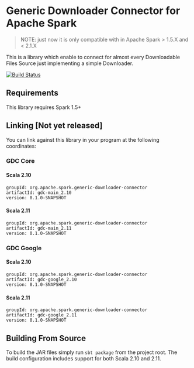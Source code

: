 # Generic Downloader Connector for Apache Spark

> NOTE: just now it is only compatible with in Apache Spark > 1.5.X and < 2.1.X

This is a library which enable to connect for almost every Downloadable Files Source just implementing a simple Downloader.

[![Build Status](https://travis-ci.org/databricks/spark-csv.svg?branch=master)](https://travis-ci.org/alvsanand/spark-generic-downloader-connector.svg?branch=master)

## Requirements

This library requires Spark 1.5+

## Linking [Not yet released]
You can link against this library in your program at the following coordinates:

### GDC Core

#### Scala 2.10
```
groupId: org.apache.spark.generic-downloader-connector
artifactId: gdc-main_2.10
version: 0.1.0-SNAPSHOT
```
#### Scala 2.11
```
groupId: org.apache.spark.generic-downloader-connector
artifactId: gdc-main_2.11
version: 0.1.0-SNAPSHOT
```

### GDC Google

#### Scala 2.10
```
groupId: org.apache.spark.generic-downloader-connector
artifactId: gdc-google_2.10
version: 0.1.0-SNAPSHOT
```
#### Scala 2.11
```
groupId: org.apache.spark.generic-downloader-connector
artifactId: gdc-google_2.11
version: 0.1.0-SNAPSHOT
```

## Building From Source
 
 To build the JAR files simply run `sbt package` from the project root. The build configuration includes support for both Scala 2.10 and 2.11.
